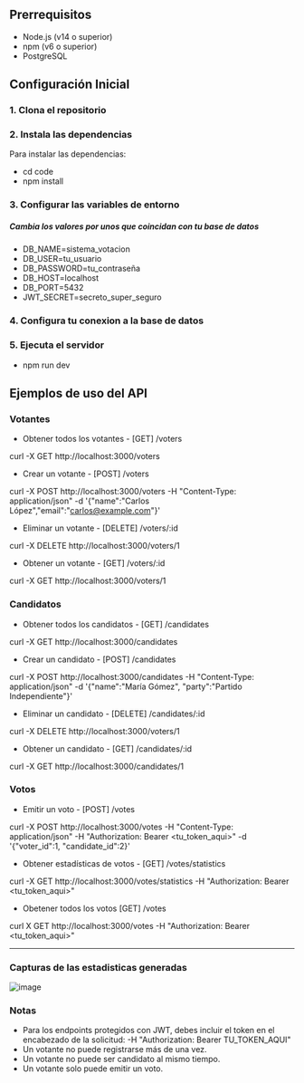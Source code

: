 ## Prerrequisitos

- Node.js (v14 o superior)
- npm (v6 o superior)
- PostgreSQL

## Configuración Inicial

### 1. Clona el repositorio

### 2. Instala las dependencias
Para instalar las dependencias:
- cd code
- npm install

### 3. Configurar las variables de entorno
##### Cambia los valores por unos que coincidan con tu base de datos
- DB_NAME=sistema_votacion
- DB_USER=tu_usuario
- DB_PASSWORD=tu_contraseña
- DB_HOST=localhost
- DB_PORT=5432
- JWT_SECRET=secreto_super_seguro
### 4. Configura tu conexion a la base de datos
### 5. Ejecuta el servidor
- npm run dev

## Ejemplos de uso del API
### Votantes
-  Obtener todos los votantes - [GET] /voters

curl -X GET http://localhost:3000/voters

-  Crear un votante - [POST] /voters

curl -X POST http://localhost:3000/voters -H "Content-Type: application/json" -d '{"name":"Carlos López","email":"carlos@example.com"}'

- Eliminar un votante - [DELETE] /voters/:id
  
curl -X DELETE http://localhost:3000/voters/1

- Obtener un votante - [GET] /voters/:id
  
curl -X GET http://localhost:3000/voters/1


### Candidatos
- Obtener todos los candidatos - [GET] /candidates
  
curl -X GET http://localhost:3000/candidates

- Crear un candidato - [POST] /candidates
  
curl -X POST http://localhost:3000/candidates -H "Content-Type: application/json" -d '{"name":"María Gómez", "party":"Partido Independiente"}'

- Eliminar un candidato - [DELETE] /candidates/:id

curl -X DELETE http://localhost:3000/voters/1

- Obtener un candidato - [GET] /candidates/:id

curl -X GET http://localhost:3000/candidates/1

### Votos
- Emitir un voto - [POST] /votes

curl -X POST http://localhost:3000/votes -H "Content-Type: application/json" -H "Authorization: Bearer <tu_token_aqui>" -d '{"voter_id":1, "candidate_id":2}'

- Obtener estadísticas de votos - [GET] /votes/statistics

curl -X GET http://localhost:3000/votes/statistics -H "Authorization: Bearer <tu_token_aqui>"

- Obetener todos los votos [GET] /votes

curl X GET http://localhost:3000/votes -H "Authorization: Bearer <tu_token_aqui>"
________________________________________

### Capturas de las estadisticas generadas
![image](https://github.com/user-attachments/assets/2c67a319-28e6-4d3f-b18c-ec733c6b1f6e)

### Notas

*	Para los endpoints protegidos con JWT, debes incluir el token en el encabezado de la solicitud: -H "Authorization: Bearer TU_TOKEN_AQUI"
* Un votante no puede registrarse más de una vez.
* Un votante no puede ser candidato al mismo tiempo.
* Un votante solo puede emitir un voto.



